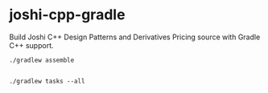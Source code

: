 joshi-cpp-gradle
================

Build Joshi C++ Design Patterns and Derivatives Pricing source with Gradle C++ support.

    ./gradlew assemble


    ./gradlew tasks --all
